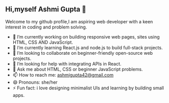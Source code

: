 ## Hi,myself Ashmi Gupta 👋
Welcome to my github profile,I am aspiring web developer with a keen interest in coding and problem solving.
- 🔭 I’m currently working on building responsive web pages, sites using HTML, CSS AND JavaScript.
- 🌱 I’m currently learning React.js and node.js to build full-stack projects.
- 👯 I’m looking to collaborate on beginner-friendly open-source web projects.
- 🤔 I’m looking for help with integrating APIs in React.
- 💬 Ask me about HTML, CSS or beginner JavaScript problems.
- 📫 How to reach me: ashmigupta42@gmail.com
- 😄 Pronouns: she/her
- ⚡ Fun fact: i love designing minimalist UIs  and learning by building small apps.


